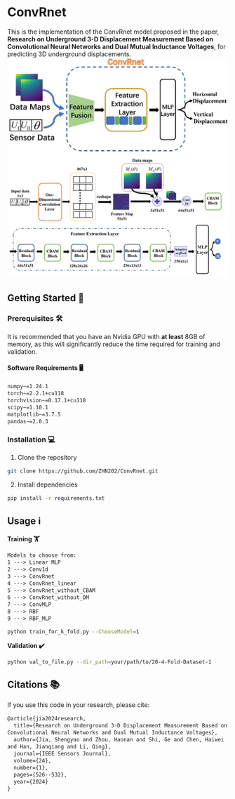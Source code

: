 
# ConvRnet 

This is the implementation of the ConvRnet model proposed in the paper, **Research on Underground 3-D Displacement Measurement Based on Convolutional Neural Networks and Dual Mutual Inductance Voltages**, for predicting 3D underground displacements.
![img.png](assert/img.png)
![img_2.png](assert/img_2.png)

## Getting Started 🚀

### Prerequisites 🛠️
It is recommended that you have an Nvidia GPU with **at least** 8GB of memory, as this will significantly reduce the time required for training and validation.

#### Software Requirements 🖥️

```
numpy~=1.24.1  
torch~=2.2.1+cu118  
torchvision~=0.17.1+cu118  
scipy~=1.10.1  
matplotlib~=3.7.5  
pandas~=2.0.3
```

### Installation 💻

1. Clone the repository
```bash
git clone https://github.com/ZHN202/ConvRnet.git
```
2. Install dependencies
```bash
pip install -r requirements.txt
```

## Usage ℹ️

**Training 🏋️**
```
Models to choose from:
1 ---> Linear MLP  
2 ---> Conv1d  
3 ---> ConvRnet  
4 ---> ConvRnet_linear  
5 ---> ConvRnet_without_CBAM  
6 ---> ConvRnet_without_DM  
7 ---> ConvMLP  
8 ---> RBF  
9 ---> RBF_MLP  
```
```bash
python train_for_k_fold.py --ChooseModel=1
```

**Validation ✔️**
```bash
python val_to_file.py --dir_path=your/path/to/20-4-Fold-Dataset-1
```

## Citations 📚
If you use this code in your research, please cite:
```
@article{jia2024research,
  title={Research on Underground 3-D Displacement Measurement Based on Convolutional Neural Networks and Dual Mutual Inductance Voltages},
  author={Jia, Shengyao and Zhou, Haonan and Shi, Ge and Chen, Haiwei and Han, Jianqiang and Li, Qing},
  journal={IEEE Sensors Journal},
  volume={24},
  number={1},
  pages={526--532},
  year={2024}
}
```

